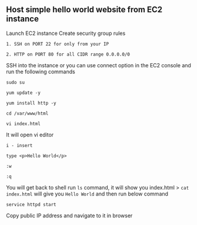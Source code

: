 Host simple hello world website from EC2 instance
---
Launch EC2 instance
Create security group rules

    1. SSH on PORT 22 for only from your IP
 
    2. HTTP on PORT 80 for all CIDR range 0.0.0.0/0

SSH into the instance or you can use connect option in the EC2 console and run the following commands
 
    sudo su

    yum update -y

    yum install http -y

    cd /var/www/html
    
    vi index.html

It will open vi editor
 
    i - insert
 
    type <p>Hello World</p>

    :w

    :q

You will get back to shell
run `ls` command, it will show you index.html > `cat index.html` will give you `Hello World` and then run below command
    
    service httpd start

Copy public IP address and navigate to it in browser